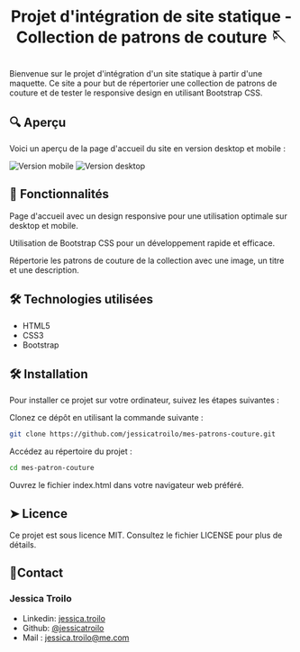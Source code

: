 
# <p align="center">Projet d'intégration de site statique - Collection de patrons de couture 🪡</p>
  

Bienvenue sur le projet d'intégration d'un site statique à partir d'une maquette. Ce site a pour but de répertorier une collection de patrons de couture et de tester le responsive design en utilisant Bootstrap CSS.

## 🔍 Aperçu

Voici un aperçu de la page d'accueil du site en version desktop et mobile :


![Version mobile](https://github.com/jessicatroilo/mes-patrons-couture/assets/148094229/864c62a3-9f63-4cfb-884e-b503556ebc76)
![Version desktop](https://github.com/jessicatroilo/mes-patrons-couture/assets/148094229/2d44d898-eb4d-4cc3-b393-6324cf537b5e)


## 🧐 Fonctionnalités

Page d'accueil avec un design responsive pour une utilisation optimale sur desktop et mobile.

Utilisation de Bootstrap CSS pour un développement rapide et efficace.

Répertorie les patrons de couture de la collection avec une image, un titre et une description.


## 🛠️ Technologies utilisées
- HTML5
- CSS3
- Bootstrap
    

## 🛠️ Installation

Pour installer ce projet sur votre ordinateur, suivez les étapes suivantes :

Clonez ce dépôt en utilisant la commande suivante :
```bash
git clone https://github.com/jessicatroilo/mes-patrons-couture.git
```

Accédez au répertoire du projet :
```bash
cd mes-patron-couture
```

Ouvrez le fichier index.html dans votre navigateur web préféré.

## ➤ Licence
Ce projet est sous licence MIT. Consultez le fichier LICENSE pour plus de détails.



## 🎃Contact
### Jessica Troilo
- Linkedin: [jessica.troilo](www.linkedin.com/in/jessica-troilo-dev)
- Github: [@jessicatroilo](https://github.com/jessicatroilo)
- Mail : jessica.troilo@me.com
